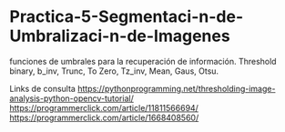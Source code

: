 # Practica-5-Segmentaci-n-de-Umbralizaci-n-de-Imagenes
funciones de umbrales para la recuperación de información. Threshold binary, b_inv, Trunc, To Zero, Tz_inv, Mean, Gaus, Otsu.

Links de consulta 
https://pythonprogramming.net/thresholding-image-analysis-python-opencv-tutorial/ 
https://programmerclick.com/article/11811566694/ 
https://programmerclick.com/article/1668408560/
